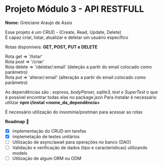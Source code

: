 # Projeto Módulo 3 - API RESTFULL 
__Nome:__ Greiciane Araujo de Assis 


Esse projeto é um CRUD - (Create, Read, Update, Delete) <br/> 
É capaz criar, listar, atualizar e deletar um usuário específico

Rotas disponíveis: __GET, POST, PUT e DELETE__

Rota get => '/listar' <br/> 
Rota post => '/criar' <br/> 
Rota delete => '/deletar/:email' (deleção a partir do email colocado como parâmetro) <br/> 
Rota put => 'alterar/:email' (alteração a partir do email colocado como parâmetro) <br/> 

As dependências são : *express, bodyParser, sqlite3, test e SuperTest* o que é possível encontrar todas elas no package.json 
Para instalar é necessário utilizar __npm i/instal <nome_da_dependência>__

É necessário utilização do insominia/postman para acessar as rotas

  __Roadmap__ :pushpin:
  - [x] implementação do CRUD em tarefas 
  - [x] implemetação de testes unitários
  - [ ] Utilização de async/await para operações no banco (DAO)
  - [ ] Validação e verificação de dados (tipo e características) utilizando models
 -  [ ] Utilização de algum ORM ou ODM 
